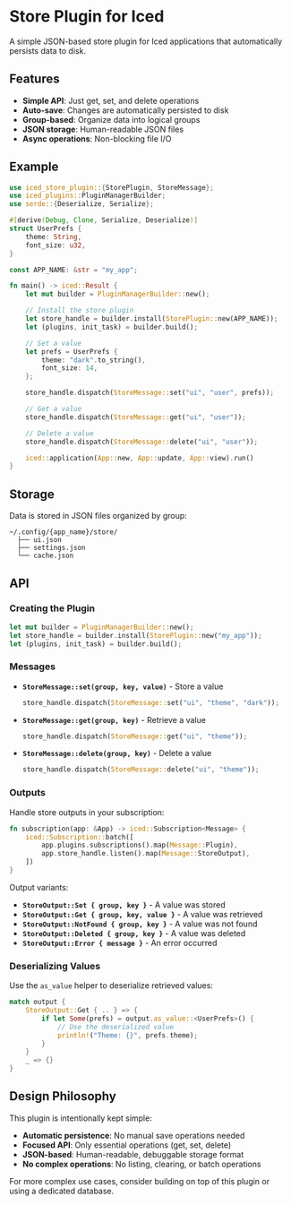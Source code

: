# Store Plugin for Iced

A simple JSON-based store plugin for Iced applications that automatically persists data to disk.

## Features

- **Simple API**: Just get, set, and delete operations
- **Auto-save**: Changes are automatically persisted to disk
- **Group-based**: Organize data into logical groups
- **JSON storage**: Human-readable JSON files
- **Async operations**: Non-blocking file I/O

## Example

```rust
use iced_store_plugin::{StorePlugin, StoreMessage};
use iced_plugins::PluginManagerBuilder;
use serde::{Deserialize, Serialize};

#[derive(Debug, Clone, Serialize, Deserialize)]
struct UserPrefs {
    theme: String,
    font_size: u32,
}

const APP_NAME: &str = "my_app";

fn main() -> iced::Result {
    let mut builder = PluginManagerBuilder::new();

    // Install the store plugin
    let store_handle = builder.install(StorePlugin::new(APP_NAME));
    let (plugins, init_task) = builder.build();

    // Set a value
    let prefs = UserPrefs {
        theme: "dark".to_string(),
        font_size: 14,
    };

    store_handle.dispatch(StoreMessage::set("ui", "user", prefs));

    // Get a value
    store_handle.dispatch(StoreMessage::get("ui", "user"));

    // Delete a value
    store_handle.dispatch(StoreMessage::delete("ui", "user"));

    iced::application(App::new, App::update, App::view).run()
}
```

## Storage

Data is stored in JSON files organized by group:

```
~/.config/{app_name}/store/
  ├── ui.json
  ├── settings.json
  └── cache.json
```

## API

### Creating the Plugin

```rust
let mut builder = PluginManagerBuilder::new();
let store_handle = builder.install(StorePlugin::new("my_app"));
let (plugins, init_task) = builder.build();
```

### Messages

- **`StoreMessage::set(group, key, value)`** - Store a value
  ```rust
  store_handle.dispatch(StoreMessage::set("ui", "theme", "dark"));
  ```

- **`StoreMessage::get(group, key)`** - Retrieve a value
  ```rust
  store_handle.dispatch(StoreMessage::get("ui", "theme"));
  ```

- **`StoreMessage::delete(group, key)`** - Delete a value
  ```rust
  store_handle.dispatch(StoreMessage::delete("ui", "theme"));
  ```

### Outputs

Handle store outputs in your subscription:

```rust
fn subscription(app: &App) -> iced::Subscription<Message> {
    iced::Subscription::batch([
        app.plugins.subscriptions().map(Message::Plugin),
        app.store_handle.listen().map(Message::StoreOutput),
    ])
}
```

Output variants:
- **`StoreOutput::Set { group, key }`** - A value was stored
- **`StoreOutput::Get { group, key, value }`** - A value was retrieved
- **`StoreOutput::NotFound { group, key }`** - A value was not found
- **`StoreOutput::Deleted { group, key }`** - A value was deleted
- **`StoreOutput::Error { message }`** - An error occurred

### Deserializing Values

Use the `as_value` helper to deserialize retrieved values:

```rust
match output {
    StoreOutput::Get { .. } => {
        if let Some(prefs) = output.as_value::<UserPrefs>() {
            // Use the deserialized value
            println!("Theme: {}", prefs.theme);
        }
    }
    _ => {}
}
```

## Design Philosophy

This plugin is intentionally kept simple:

- **Automatic persistence**: No manual save operations needed
- **Focused API**: Only essential operations (get, set, delete)
- **JSON-based**: Human-readable, debuggable storage format
- **No complex operations**: No listing, clearing, or batch operations

For more complex use cases, consider building on top of this plugin or using a dedicated database.
